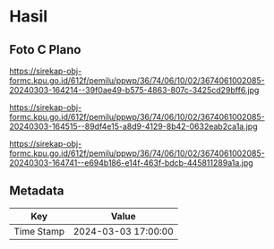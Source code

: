 # Hasil

## Foto C Plano

https://sirekap-obj-formc.kpu.go.id/612f/pemilu/ppwp/36/74/06/10/02/3674061002085-20240303-164214--39f0ae49-b575-4863-807c-3425cd29bff6.jpg

https://sirekap-obj-formc.kpu.go.id/612f/pemilu/ppwp/36/74/06/10/02/3674061002085-20240303-164515--89df4e15-a8d9-4129-8b42-0632eab2ca1a.jpg

https://sirekap-obj-formc.kpu.go.id/612f/pemilu/ppwp/36/74/06/10/02/3674061002085-20240303-164741--e694b186-e14f-463f-bdcb-445811289a1a.jpg


## Metadata

| Key        | Value               |
| ---------- | ------------------- |
| Time Stamp | 2024-03-03 17:00:00 |



